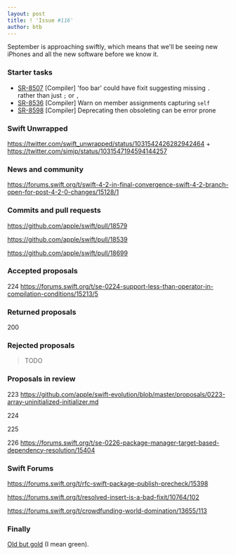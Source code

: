 ```yaml
---
layout: post
title: ! 'Issue #116'
author: btb
---
```


September is approaching swiftly, which means that we'll be seeing new iPhones and all the new software before we know it.

<!--excerpt-->

### Starter tasks

- [SR-8507](https://bugs.swift.org/browse/SR-8507) [Compiler] 'foo bar' could have fixit suggesting missing `.` rather than just `;` or `,`
- [SR-8536](https://bugs.swift.org/browse/SR-8536) [Compiler] Warn on member assignments capturing `self`
- [SR-8598](https://bugs.swift.org/browse/SR-8598) [Compiler] Deprecating then obsoleting can be error prone

### Swift Unwrapped

https://twitter.com/swift_unwrapped/status/1031542426282942464 + https://twitter.com/simjp/status/1031547194594144257

### News and community

https://forums.swift.org/t/swift-4-2-in-final-convergence-swift-4-2-branch-open-for-post-4-2-0-changes/15128/1

### Commits and pull requests

https://github.com/apple/swift/pull/18579

https://github.com/apple/swift/pull/18539

https://github.com/apple/swift/pull/18699

### Accepted proposals

224 https://forums.swift.org/t/se-0224-support-less-than-operator-in-compilation-conditions/15213/5

### Returned proposals

200

### Rejected proposals

> TODO

### Proposals in review

223 https://github.com/apple/swift-evolution/blob/master/proposals/0223-array-uninitialized-initializer.md

224

225

226 https://forums.swift.org/t/se-0226-package-manager-target-based-dependency-resolution/15404

### Swift Forums

https://forums.swift.org/t/rfc-swift-package-publish-precheck/15398

https://forums.swift.org/t/resolved-insert-is-a-bad-fixit/10764/102

https://forums.swift.org/t/crowdfunding-world-domination/13655/113

### Finally

[Old but gold](https://twitter.com/ryzokuken/status/1030367978691260416) (I mean green).
